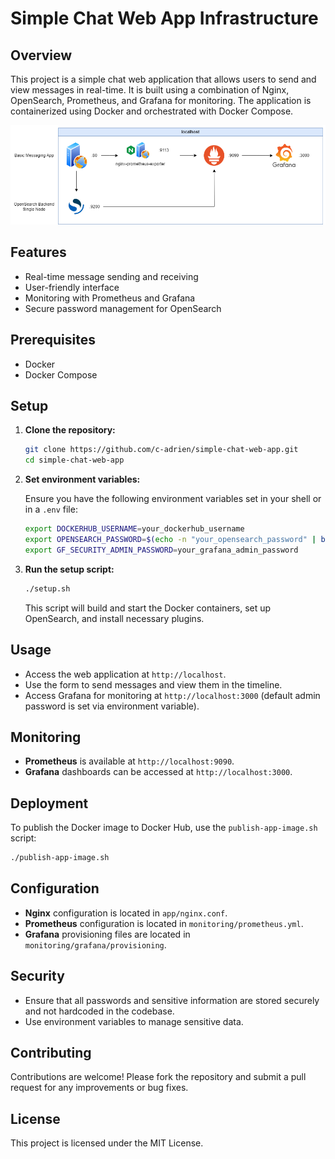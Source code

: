 # Simple Chat Web App Infrastructure

## Overview

This project is a simple chat web application that allows users to send and view messages in real-time. It is built using a combination of Nginx, OpenSearch, Prometheus, and Grafana for monitoring. The application is containerized using Docker and orchestrated with Docker Compose.

![Infrastructure](./architecture.png)

## Features

- Real-time message sending and receiving
- User-friendly interface
- Monitoring with Prometheus and Grafana
- Secure password management for OpenSearch

## Prerequisites

- Docker
- Docker Compose

## Setup

1. **Clone the repository:**

   ```bash
   git clone https://github.com/c-adrien/simple-chat-web-app.git
   cd simple-chat-web-app
   ```

2. **Set environment variables:**

   Ensure you have the following environment variables set in your shell or in a `.env` file:

   ```bash
   export DOCKERHUB_USERNAME=your_dockerhub_username
   export OPENSEARCH_PASSWORD=$(echo -n "your_opensearch_password" | base64)
   export GF_SECURITY_ADMIN_PASSWORD=your_grafana_admin_password
   ```

3. **Run the setup script:**

   ```bash
   ./setup.sh
   ```

   This script will build and start the Docker containers, set up OpenSearch, and install necessary plugins.

## Usage

- Access the web application at `http://localhost`.
- Use the form to send messages and view them in the timeline.
- Access Grafana for monitoring at `http://localhost:3000` (default admin password is set via environment variable).

## Monitoring

- **Prometheus** is available at `http://localhost:9090`.
- **Grafana** dashboards can be accessed at `http://localhost:3000`.

## Deployment

To publish the Docker image to Docker Hub, use the `publish-app-image.sh` script:

```bash
./publish-app-image.sh
```

## Configuration

- **Nginx** configuration is located in `app/nginx.conf`.
- **Prometheus** configuration is located in `monitoring/prometheus.yml`.
- **Grafana** provisioning files are located in `monitoring/grafana/provisioning`.

## Security

- Ensure that all passwords and sensitive information are stored securely and not hardcoded in the codebase.
- Use environment variables to manage sensitive data.

## Contributing

Contributions are welcome! Please fork the repository and submit a pull request for any improvements or bug fixes.

## License

This project is licensed under the MIT License.
